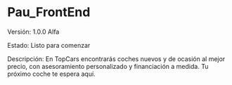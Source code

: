 # Pau_FrontEnd

Versión: 1.0.0 Alfa

Estado: Listo para comenzar

Descripción: En TopCars encontrarás coches nuevos y de ocasión al mejor precio, con asesoramiento personalizado y
financiación a medida. Tu próximo coche te espera aquí.
